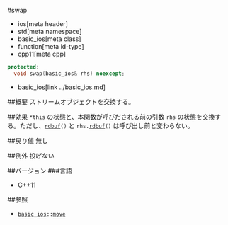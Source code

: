 #swap
* ios[meta header]
* std[meta namespace]
* basic_ios[meta class]
* function[meta id-type]
* cpp11[meta cpp]

```cpp
protected:
  void swap(basic_ios& rhs) noexcept;
```
* basic_ios[link ../basic_ios.md]


##概要
ストリームオブジェクトを交換する。


##効果
`*this` の状態と、本関数が呼びだされる前の引数 `rhs` の状態を交換する。ただし、[`rdbuf`](rdbuf.md)`()` と `rhs.`[`rdbuf`](rdbuf.md)`()` は呼び出し前と変わらない。


##戻り値
無し


##例外
投げない


##バージョン
###言語
- C++11


##参照
- [`basic_ios`](../basic_ios.md)`::`[`move`](move.md)
